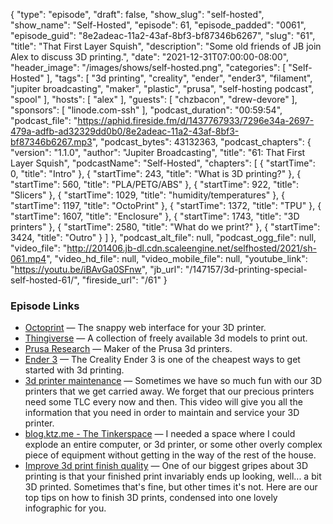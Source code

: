 {
  "type": "episode",
  "draft": false,
  "show_slug": "self-hosted",
  "show_name": "Self-Hosted",
  "episode": 61,
  "episode_padded": "0061",
  "episode_guid": "8e2adeac-11a2-43af-8bf3-bf87346b6267",
  "slug": "61",
  "title": "That First Layer Squish",
  "description": "Some old friends of JB join Alex to discuss 3D printing.",
  "date": "2021-12-31T07:00:00-08:00",
  "header_image": "/images/shows/self-hosted.png",
  "categories": [
    "Self-Hosted"
  ],
  "tags": [
    "3d printing",
    "creality",
    "ender",
    "ender3",
    "filament",
    "jupiter broadcasting",
    "maker",
    "plastic",
    "prusa",
    "self-hosting podcast",
    "spool"
  ],
  "hosts": [
    "alex"
  ],
  "guests": [
    "chzbacon",
    "drew-devore"
  ],
  "sponsors": [
    "linode.com-ssh"
  ],
  "podcast_duration": "00:59:54",
  "podcast_file": "https://aphid.fireside.fm/d/1437767933/7296e34a-2697-479a-adfb-ad32329dd0b0/8e2adeac-11a2-43af-8bf3-bf87346b6267.mp3",
  "podcast_bytes": 43132363,
  "podcast_chapters": {
    "version": "1.1.0",
    "author": "Jupiter Broadcasting",
    "title": "61: That First Layer Squish",
    "podcastName": "Self-Hosted",
    "chapters": [
      {
        "startTime": 0,
        "title": "Intro"
      },
      {
        "startTime": 243,
        "title": "What is 3D printing?"
      },
      {
        "startTime": 560,
        "title": "PLA/PETG/ABS"
      },
      {
        "startTime": 922,
        "title": "Slicers"
      },
      {
        "startTime": 1029,
        "title": "humidity/temperatures"
      },
      {
        "startTime": 1197,
        "title": "OctoPrint"
      },
      {
        "startTime": 1372,
        "title": "TPU"
      },
      {
        "startTime": 1607,
        "title": "Enclosure"
      },
      {
        "startTime": 1743,
        "title": "3D printers"
      },
      {
        "startTime": 2580,
        "title": "What do we print?"
      },
      {
        "startTime": 3424,
        "title": "Outro"
      }
    ]
  },
  "podcast_alt_file": null,
  "podcast_ogg_file": null,
  "video_file": "http://201406.jb-dl.cdn.scaleengine.net/selfhosted/2021/sh-061.mp4",
  "video_hd_file": null,
  "video_mobile_file": null,
  "youtube_link": "https://youtu.be/iBAvGa0SFnw",
  "jb_url": "/147157/3d-printing-special-self-hosted-61/",
  "fireside_url": "/61"
}


### Episode Links

  * [Octoprint](https://octoprint.org/ "Octoprint") — The snappy web interface for your 3D printer.
  * [Thingiverse](https://www.thingiverse.com/ "Thingiverse") — A collection of freely available 3d models to print out.
  * [Prusa Research](https://www.prusa3d.com/ "Prusa Research") — Maker of the Prusa 3d printers.
  * [Ender 3](https://amzn.to/32PKWio "Ender 3") — The Creality Ender 3 is one of the cheapest ways to get started with 3d printing.
  * [3d printer maintenance](https://www.youtube.com/watch?v=7AzW-bWefrk "3d printer maintenance") — Sometimes we have so much fun with our 3D printers that we get carried away. We forget that our precious printers need some TLC every now and then. This video will give you all the information that you need in order to maintain and service your 3D printer.
  * [blog.ktz.me - The Tinkerspace](https://blog.ktz.me/building-my-ultimate-mega-desk-part-2/ "blog.ktz.me - The Tinkerspace") — I needed a space where I could explode an entire computer, or 3d printer, or some other overly complex piece of equipment without getting in the way of the rest of the house.
  * [Improve 3d print finish quality](https://rigid.ink/blogs/news/advanced-finish-quality "Improve 3d print finish quality") — One of our biggest gripes about 3D printing is that your finished print invariably ends up looking, well... a bit 3D printed. Sometimes that's fine, but other times it's not. Here are our top tips on how to finish 3D prints, condensed into one lovely infographic for you. 



